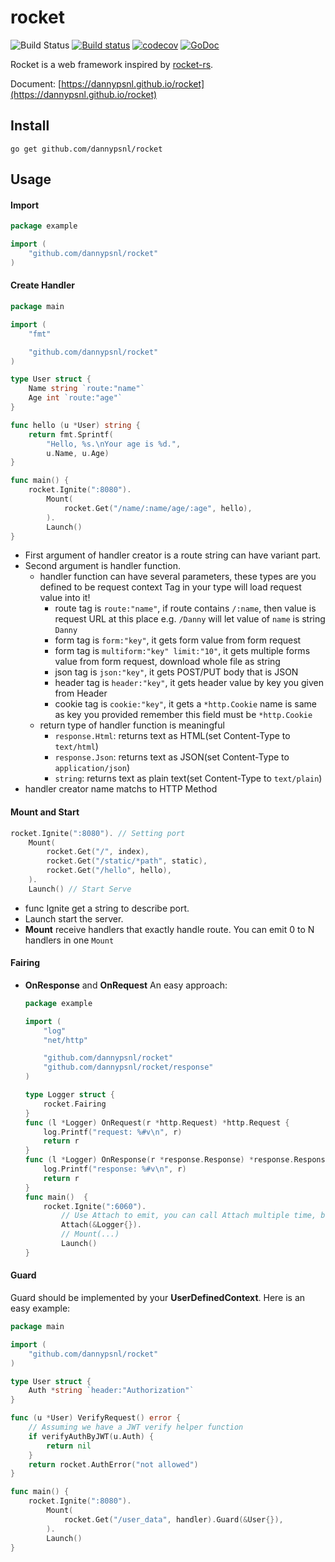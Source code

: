 # rocket

![Build Status](https://github.com/dannypsnl/rocket/workflows/Go/badge.svg?branch=master)
[![Build status](https://ci.appveyor.com/api/projects/status/pftm1me961io7hg4?svg=true)](https://ci.appveyor.com/project/dannypsnl/rocket)
[![codecov](https://codecov.io/gh/dannypsnl/rocket/branch/master/graph/badge.svg)](https://codecov.io/gh/dannypsnl/rocket)<Paste>
[![GoDoc](https://godoc.org/github.com/dannypsnl/rocket?status.svg)](https://godoc.org/github.com/dannypsnl/rocket)

Rocket is a web framework inspired by [rocket-rs](https://github.com/SergioBenitez/Rocket).

Document: [https://dannypsnl.github.io/rocket](https://dannypsnl.github.io/rocket)

## Install

`go get github.com/dannypsnl/rocket`

## Usage

#### Import

```go
package example

import (
    "github.com/dannypsnl/rocket"
)
```

#### Create Handler

```go
package main

import (
    "fmt"

    "github.com/dannypsnl/rocket"
)

type User struct {
    Name string `route:"name"`
    Age int `route:"age"`
}

func hello (u *User) string {
    return fmt.Sprintf(
        "Hello, %s.\nYour age is %d.",
        u.Name, u.Age)
}

func main() {
	rocket.Ignite(":8080").
        Mount(
            rocket.Get("/name/:name/age/:age", hello),
        ).
        Launch()
}
```

- First argument of handler creator is a route string can have variant part.
- Second argument is handler function.
  - handler function can have several parameters, these types are you defined to be request context
    Tag in your type will load request value into it!
    - route tag is `route:"name"`, if route contains `/:name`, then value is request URL at this place
      e.g. `/Danny` will let value of `name` is string `Danny`
    - form tag is `form:"key"`, it gets form value from form request
    - form tag is `multiform:"key" limit:"10"`, it gets multiple forms value from form request, download whole file as string
    - json tag is `json:"key"`, it gets POST/PUT body that is JSON
    - header tag is `header:"key"`, it gets header value by key you given from Header
    - cookie tag is `cookie:"key"`, it gets a `*http.Cookie` name is same as key you provided
      remember this field must be `*http.Cookie`
  - return type of handler function is meaningful
    - `response.Html`: returns text as HTML(set Content-Type to `text/html`)
    - `response.Json`: returns text as JSON(set Content-Type to `application/json`)
    - `string`: returns text as plain text(set Content-Type to `text/plain`)
- handler creator name matchs to HTTP Method

#### Mount and Start

```go
rocket.Ignite(":8080"). // Setting port
    Mount(
        rocket.Get("/", index),
        rocket.Get("/static/*path", static),
        rocket.Get("/hello", hello),
    ).
    Launch() // Start Serve
```

- func Ignite get a string to describe port.
- Launch start the server.
- **Mount** receive handlers that exactly handle route. You can emit 0 to N handlers in one `Mount`

#### Fairing

- **OnResponse** and **OnRequest**
  An easy approach:

  ```go
  package example

  import (
      "log"
      "net/http"

      "github.com/dannypsnl/rocket"
      "github.com/dannypsnl/rocket/response"
  )

  type Logger struct {
      rocket.Fairing
  }
  func (l *Logger) OnRequest(r *http.Request) *http.Request {
      log.Printf("request: %#v\n", r)
      return r
  }
  func (l *Logger) OnResponse(r *response.Response) *response.Response {
      log.Printf("response: %#v\n", r)
      return r
  }
  func main()  {
      rocket.Ignite(":6060").
          // Use Attach to emit, you can call Attach multiple time, but carefully at modify data, that might cause problem
          Attach(&Logger{}).
          // Mount(...)
          Launch()
  }
  ```

#### Guard

Guard should be implemented by your **UserDefinedContext**.
Here is an easy example:

```go
package main

import (
	"github.com/dannypsnl/rocket"
)

type User struct {
	Auth *string `header:"Authorization"`
}

func (u *User) VerifyRequest() error {
	// Assuming we have a JWT verify helper function
	if verifyAuthByJWT(u.Auth) {
		return nil
	}
	return rocket.AuthError("not allowed")
}

func main() {
	rocket.Ignite(":8080").
		Mount(
			rocket.Get("/user_data", handler).Guard(&User{}),
		).
		Launch()
}
```
